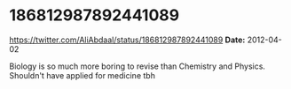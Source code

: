 # 186812987892441089
https://twitter.com/AliAbdaal/status/186812987892441089
**Date:** 2012-04-02

Biology is so much more boring to revise than Chemistry and Physics. Shouldn't have applied for medicine tbh
